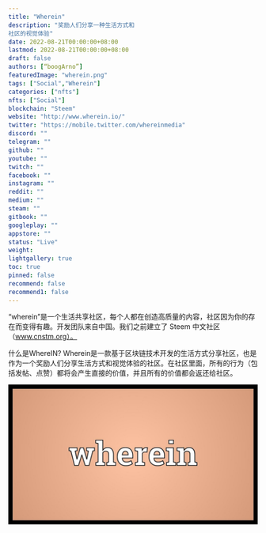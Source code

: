 ```yaml
---
title: "Wherein"
description: "奖励人们分享一种生活方式和
社区的视觉体验"
date: 2022-08-21T00:00:00+08:00
lastmod: 2022-08-21T00:00:00+08:00
draft: false
authors: [“boogArno”]
featuredImage: "wherein.png"
tags: ["Social","Wherein"]
categories: ["nfts"]
nfts: ["Social"]
blockchain: "Steem"
website: "http://www.wherein.io/"
twitter: "https://mobile.twitter.com/whereinmedia"
discord: ""
telegram: ""
github: ""
youtube: ""
twitch: ""
facebook: ""
instagram: ""
reddit: ""
medium: ""
steam: ""
gitbook: ""
googleplay: ""
appstore: ""
status: "Live"
weight: 
lightgallery: true
toc: true
pinned: false
recommend: false
recommend1: false
---
```

“wherein”是一个生活共享社区，每个人都在创造高质量的内容，社区因为你的存在而变得有趣。开发团队来自中国。我们之前建立了 Steem 中文社区（www.cnstm.org）。

什么是WhereIN?
Wherein是一款基于区块链技术开发的生活方式分享社区，也是作为一个奖励人们分享生活方式和视觉体验的社区。在社区里面，所有的行为（包括发帖、点赞）都将会产生直接的价值，并且所有的价值都会返还给社区。

![maxresdefault](maxresdefault.jpg)